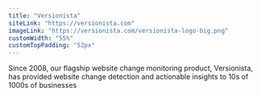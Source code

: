 ```yaml
---
title: "Versionista"
siteLink: "https://versionista.com"
imageLink: "https://versionista.com/versionista-logo-big.png"
customWidth: "55%"
customTopPadding: "52px"
---
```


Since 2008, our flagship website change monitoring product, Versionista, has provided website change detection and actionable insights to 10s of 1000s of businesses
